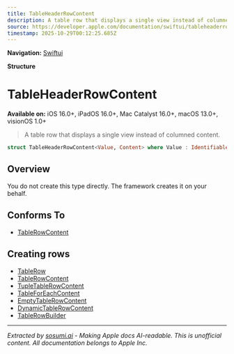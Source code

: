 ```yaml
---
title: TableHeaderRowContent
description: A table row that displays a single view instead of columned content.
source: https://developer.apple.com/documentation/swiftui/tableheaderrowcontent
timestamp: 2025-10-29T00:12:25.685Z
---
```


**Navigation:** [Swiftui](/documentation/swiftui)

**Structure**

# TableHeaderRowContent

**Available on:** iOS 16.0+, iPadOS 16.0+, Mac Catalyst 16.0+, macOS 13.0+, visionOS 1.0+

> A table row that displays a single view instead of columned content.

```swift
struct TableHeaderRowContent<Value, Content> where Value : Identifiable, Content : View
```

## Overview

You do not create this type directly. The framework creates it on your behalf.

## Conforms To

- [TableRowContent](/documentation/swiftui/tablerowcontent)

## Creating rows

- [TableRow](/documentation/swiftui/tablerow)
- [TableRowContent](/documentation/swiftui/tablerowcontent)
- [TupleTableRowContent](/documentation/swiftui/tupletablerowcontent)
- [TableForEachContent](/documentation/swiftui/tableforeachcontent)
- [EmptyTableRowContent](/documentation/swiftui/emptytablerowcontent)
- [DynamicTableRowContent](/documentation/swiftui/dynamictablerowcontent)
- [TableRowBuilder](/documentation/swiftui/tablerowbuilder)

---

*Extracted by [sosumi.ai](https://sosumi.ai) - Making Apple docs AI-readable.*
*This is unofficial content. All documentation belongs to Apple Inc.*
